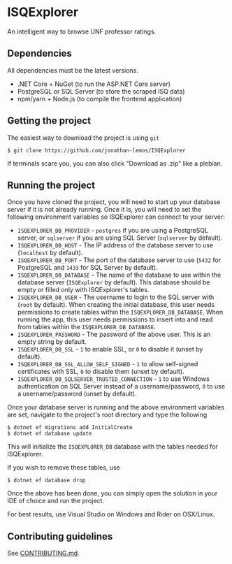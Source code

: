 # ISQExplorer
An intelligent way to browse UNF professor ratings.

## Dependencies
All dependencies must be the latest versions.
* .NET Core + NuGet (to run the ASP.NET Core server)
* PostgreSQL or SQL Server (to store the scraped ISQ data)
* npm/yarn + Node.js (to compile the frontend application)

## Getting the project
The easiest way to download the project is using `git`
```shell
$ git clone https://github.com/jonathan-lemos/ISQExplorer
```
If terminals scare you, you can also click "Download as .zip" like a plebian.

## Running the project
Once you have cloned the project, you will need to start up your database server if it is not already running. Once it is, you will need to set the following environment variables so ISQExplorer can connect to your server:
* `ISQEXPLORER_DB_PROVIDER` - `postgres` if you are using a PostgreSQL server, or `sqlserver` if you are using SQL Server (`sqlserver` by default).
* `ISQEXPLORER_DB_HOST` - The IP address of the database server to use (`localhost` by default).
* `ISQEXPLORER_DB_PORT` - The port of the database server to use (`5432` for PostgreSQL and `1433` for SQL Server by default).
* `ISQEXPLORER_DB_DATABASE` - The name of the database to use within the database server (`ISQExplorer` by default). This database should be empty or filled only with ISQExplorer's tables.
* `ISQEXPLORER_DB_USER` - The username to login to the SQL server with (`root` by default). When creating the initial database, this user needs permissions to create tables within the `ISQEXPLORER_DB_DATABASE`. When running the app, this user needs permissions to insert into and read from tables within the `ISQEXPLORER_DB_DATABASE`.
* `ISQEXPLORER_PASSWORD` - The password of the above user. This is an empty string by default.
* `ISQEXPLORER_DB_SSL` - `1` to enable SSL, or `0` to disable it (unset by default).
* `ISQEXPLORER_DB_SSL_ALLOW_SELF_SIGNED` - `1` to allow self-signed certificates with SSL, `0` to disable them (unset by default).
* `ISQEXPLORER_DB_SQLSERVER_TRUSTED_CONNECTION` - `1` to use Windows authentication on SQL Server instead of a username/password, `0` to use a username/password (unset by default).


Once your database server is running and the above environment variables are set, navigate to the project's root directory and type the following
```shell
$ dotnet ef migrations add InitialCreate
$ dotnet ef database update
```
This will initialize the `ISQEXPLORER_DB` database with the tables needed for ISQExplorer.

If you wish to remove these tables, use
```
$ dotnet ef database drop
```

Once the above has been done, you can simply open the solution in your IDE of choice and run the project.

For best results, use Visual Studio on Windows and Rider on OSX/Linux.

## Contributing guidelines
See [CONTRIBUTING.md](CONTRIBUTING.md).
